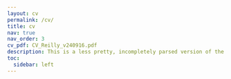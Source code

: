 ```yaml
---
layout: cv
permalink: /cv/
title: cv
nav: true
nav_order: 3
cv_pdf: CV_Reilly_v240916.pdf
description: This is a less pretty, incompletely parsed version of the attached PDF to the jsonresume.org standard.  Download the PDF on the upper right if you'd like that instead!
toc:
  sidebar: left
---
```


